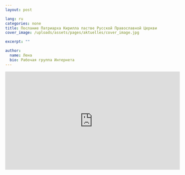 ```yaml
---
layout: post

lang: ru
categories: none
title: Послание Патриарха Кирилла пастве Русской Православной Церкви
cover_image: /uploads/assets/pages/aktuelles/cover_image.jpg

excerpt: ""

author:
  name: Лена
  bio: Рабочая группа Интернета
---
```

<iframe width="560" height="315" src="https://www.youtube.com/embed/cgu38DJ6LuI" frameborder="0" allow="accelerometer; autoplay; encrypted-media; gyroscope; picture-in-picture" allowfullscreen></iframe>

